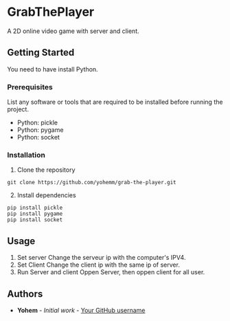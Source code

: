 # GrabThePlayer
A 2D online video game with server and client.

## Getting Started

You need to have install Python.

### Prerequisites

List any software or tools that are required to be installed before running the project.

- Python: pickle
- Python: pygame
- Python: socket

### Installation

1. Clone the repository
```git
git clone https://github.com/yohemm/grab-the-player.git
```

2. Install dependencies
```npm
pip install pickle
pip install pygame
pip install socket
```

## Usage

1. Set server
Change the serveur ip with the computer's IPV4.
1. Set Client
Change the client ip with the same ip of server.
2. Run Server and client
Oppen Server, then oppen client for all user.

## Authors

* **Yohem** - *Initial work* - [Your GitHub username](https://github.com/yohemm)
